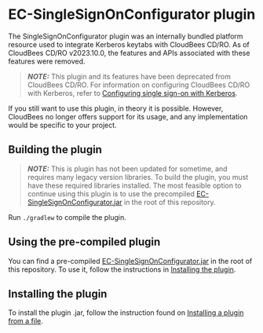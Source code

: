 # EC-SingleSignOnConfigurator plugin

The SingleSignOnConfigurator plugin was an internally bundled platform resource used to integrate Kerberos keytabs with CloudBees CD/RO. As of CloudBees CD/RO v2023.10.0, the features and APIs associated with these features were removed.

> **_NOTE:_** This plugin and its features have been deprecated from CloudBees CD/RO.
> For information on configuring CloudBees CD/RO with Kerberos, refer to [Configuring single sign-on with Kerberos](https://docs.cloudbees.com/docs/cloudbees-sda/latest/configure/kerberos-sso).

If you still want to use this plugin, in theory it is possible. However, CloudBees no longer offers support for its usage, and any implementation would be specific to your project.

## Building the plugin

> **_NOTE:_** This is plugin has not been updated for sometime, and requires many legacy version libraries. To build the plugin, you must have these required libraries installed.
> The most feasible option to continue using this plugin is to use the precompiled [EC-SingleSignOnConfigurator.jar](https://github.com/electric-cloud-community/EC-SingleSignOnConfigurator/blob/main/EC-SingleSignOnConfigurator.jar) in the root of this repository.

Run `./gradlew` to compile the plugin.

## Using the pre-compiled plugin

You can find a pre-compiled [EC-SingleSignOnConfigurator.jar](https://github.com/electric-cloud-community/EC-SingleSignOnConfigurator/blob/main/EC-SingleSignOnConfigurator.jar) in the root of this repository. To use it, follow the instructions in [Installing the plugin](#installing-the-plugin).

## Installing the plugin

To install the plugin .jar, follow the instruction found on [Installing a plugin from a file](https://docs.cloudbees.com/docs/cloudbees-cd/latest/plugin-manager/install-plugins#_installing_a_plugin_from_a_file). 
